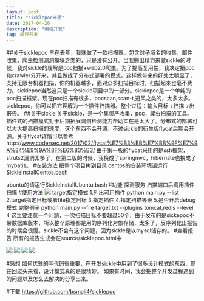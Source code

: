 ```yaml
---
layout: post
title: "sicklepoc开源"
date: 2017-04-20
description: "编程开发"
tag: 编程开发
---
```


##关于sicklepoc
早在去年，我就做了一款扫描器。包含对子域名的收集，邮件收集，爬虫检测漏洞模块之类的，只是没有公开。当我腾出精力来做sickle的时候，我对sickle的理解是poc扫描+web2.0爬虫。为了提高复用性，我决定把poc和crawler分开来，并且做成了分布式部署的模式。这样做带来的好处太明显了，支持无限台机器扫描，你的机器越多，面对众多扫描目标时，扫描起来也毫不费力。sicklepoc当然这只是一个sickle项目中的一部分。sicklepoc是一个单纯的poc扫描框架。现在poc扫描有很多，pocscan,scan-t,迅风之类的，太多太多。sicklepoc，你可以把它理解为一个插件扫描器。整个过程：输入目标->扫描->出报告。
##关于sickle
关于sickle，是一个集资产收集，poc，爬虫扫描的工具。插件式的扫描模式对于后期拓展漏洞检测能力帮助实在是太大了。分布式的部署可以大大提高扫描的速度，这个东西不会开源。不过sickle的衍生版flycat后期会开源。关于flycat详情可以参考http://www.codersec.net/2017/02/flycat%E7%B3%BB%E7%BB%9F%E7%9A%84%E9%9A%8F%E6%83%B3/ 由于第一版的flycat采用的是ssh框架，struts2漏洞太多了，在第二版的时候，我换成了springmvc，hibernate也换成了mybatis。
#安装方法
把整个项目拷到目录
centos的安装环境请运行SickleInstallCentos.bash

ubuntu的请运行SickleInstallUbuntu.bash
#功能
探测服务
扫描端口后调用插件扫描
#使用方法
![](http://i2.muimg.com/567571/e35d26f5919abd84.png)
target指定模式
1.列出可用插件  python main.py --list
2.target指定目标或者file指定目标
3.指定插件
4.指定扫描等级
5.是否开启debug模式
完整例子
python main.py --file target.txt --plugins tomcat,redis --level 4
这里要注意一个问题，一次扫描目标不要超过50个，由于发布的是sickepoc不带数据库版本，所以整个原理都是用的序列化对象存储，太多了，反序列化出报告的时候会很慢。sickle不会有这个问题，因为sickle是以mysql储存的。
#查看报告
所有的报告生成会在source/sicklepoc.html中

![](http://i1.piimg.com/567571/91a4c244d14e2d60.png)
![](http://i1.piimg.com/567571/7e0aa023b28bf7b6.png)
![](http://i4.buimg.com/567571/a7c5a89e392262ad.png)
![](http://i2.muimg.com/567571/0dd80726c1a6d24c.png)

#感想
如何优雅的写代码很重要，在开发sickle中用到了很多设计模式的东西，现在回过头来看，设计模式真的是很精妙。
如果有时间，我会把整个开发过程遇到的问题以及怎么去解决的分享出来。

#下载
https://github.com/bsmali4/sicklepoc









